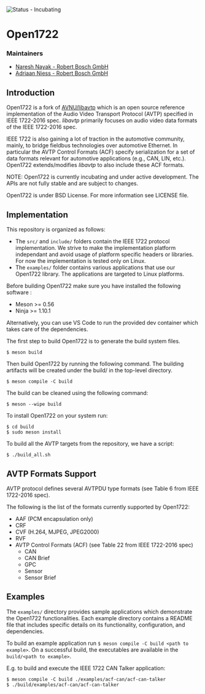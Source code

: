 ![Status - Incubating](https://img.shields.io/static/v1?label=Status&message=Incubating&color=FEFF3A&style=for-the-badge)

# Open1722

### Maintainers

* [Naresh Nayak - Robert Bosch GmbH](https://github.com/nayakned)
* [Adriaan Niess - Robert Bosch GmbH](https://github.com/adriaan-niess)

## Introduction

Open1722 is a fork of [AVNU/libavtp](https://github.com/Avnu/libavtp) which is an open source reference implementation of the Audio Video Transport Protocol (AVTP) specified in IEEE 1722-2016 spec. _libavtp_ primarily focuses on audio video data formats of the IEEE 1722-2016 spec.

IEEE 1722 is also gaining a lot of traction in the automotive community, mainly, to bridge fieldbus technologies over automotive Ethernet. In particular the AVTP Control Formats (ACF) specify serialization for a set of data formats relevant for automotive applications (e.g., CAN, LIN, etc.). Open1722 extends/modifies _libavtp_ to also include these ACF formats.

NOTE: Open1722 is currently incubating and under active development. The APIs are not fully stable and are subject to changes.

Open1722 is under BSD License. For more information see LICENSE file.

## Implementation

This repository is organized as follows:
- The `src/` and `include/` folders contain the IEEE 1722 protocol implementation. We strive to make the implementation platform independant and avoid usage of platform specific headers or libraries. For now the implementation is tested only on Linux.
- The `examples/` folder contains various applications that use our Open1722 library. The applications are targeted to Linux platforms.

Before building Open1722 make sure you have installed the following software :
* Meson >= 0.56
* Ninja >= 1.10.1

Alternatively, you can use VS Code to run the provided dev container which takes care of the dependencies.

The first step to build Open1722 is to generate the build system files.
```
$ meson build
```

Then build Open1722 by running the following command. The building artifacts will be created under the build/ in the top-level directory.
```
$ meson compile -C build
```

The build can be cleaned using the following command:
```
$ meson --wipe build
```

To install Open1722 on your system run:
```
$ cd build
$ sudo meson install
```

To build all the AVTP targets from the repository, we have a script:
```
$ ./build_all.sh
```

## AVTP Formats Support

AVTP protocol defines several AVTPDU type formats (see Table 6 from IEEE 1722-2016 spec).

The following is the list of the formats currently supported by Open1722:
 - AAF (PCM encapsulation only)
 - CRF
 - CVF (H.264, MJPEG, JPEG2000)
 - RVF
 - AVTP Control Formats (ACF) (see Table 22 from IEEE 1722-2016 spec)
    - CAN
    - CAN Brief
    - GPC
    - Sensor
    - Sensor Brief

## Examples

The `examples/` directory provides sample applications which demonstrate the Open1722 functionalities. Each example directory contains a README file that includes specific details on its functionality, configuration, and dependencies.

To build an example application run `$ meson compile -C build <path to example>`. On a successful build, the executables are available in the `build/<path to example>`.

E.g. to build and execute the IEEE 1722 CAN Talker application:
```
$ meson compile -C build ./examples/acf-can/acf-can-talker
$ ./build/examples/acf-can/acf-can-talker
```
